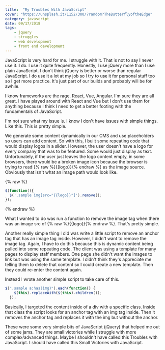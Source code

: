 ```yaml
---
title:  "My Troubles With JavaScript"
cover: "https://unsplash.it/1152/300/?random?TheButterflyoftheEdge"
category: javascript
date: 09/17/2018
tags:
    - jquery
    - struggles
    - web development
    - front end development
---
```


JavaScript is very hard for me. I struggle with it. That is not to say I never use it. I do. I use it quite frequently. Honestly, I use jQuery more than I use plain JavaScript. I don't think jQuery is better or worse than regular JavaScript. I do use it a lot at my job so I try to use it for personal stuff too so I get more practice. It's just part of our builds and probably will be for awhile. 

I know frameworks are the rage. React, Vue, Angular. I'm sure they are all great. I have played around with React and Vue but I don't use them for anything because I think I need to get a better footing with the fundamentals of JavaScript.

I'm not sure what my issue is. I know I don't have issues with simple things. Like this. This is pretty simple.

We generate some content dynamically in our CMS and use placeholders so users can add content. So with this, I built some repeating code that would display logos in a slider. However, the user doesn't have a logo for every company that was to be featured. Some would just display as text. Unfortunately, if the user just leaves the logo content empty, in some browsers, there would be a broken image icon because the browser is trying to read {% raw %}{{logo}}{% endraw %} as the image source. Obviously that isn't what an image path would look like.

{% raw %}
```javascript
$(function(){
  $('.sample img[src="{{logo}}"]').remove();
});
```
{% endraw %}

What I wanted to do was run a function to remove the image tag when there was an image src of {% raw %}{{logo}}{% endraw %}. That's pretty simple.

Another really simple thing I did was write a little script to remove an anchor tag that has an image tag inside. However, I didn't want to remove the image tag. Again, I have to do this because this is dynamic content being pulled into some repeating code. The client was using a template for many pages to display staff members. One page she didn't want the images to link but was using the same template. I didn't think they's appreciate me telling them to delete that content so I could create a new template. Then they could re-enter the content again.

Instead I wrote another simple script to take care of this.

```javascript
$(".sample a:has(img)").each(function() { 
    $(this).replaceWith($(this).children()); 
  });
```
Basically, I targeted the content inside of a div with a specific class. Inside that class the script looks for an anchor tag with an img tag inside. Then it removes the anchor tag and replaces it with the img but without the anchor. 

These were some very simple bits of JavaScript (jQuery) that helped me out of some jams. They are small victories while I struggle with more complex/advanced things. Maybe I shouldn't have called this Troubles with JavaScript. I should have called this Small Victories with JavaScript. 